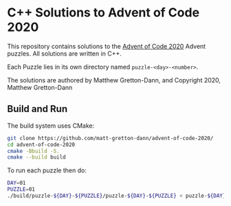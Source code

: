 # C++ Solutions to Advent of Code 2020

This repository contains solutions to the [Advent of Code 2020](https://adventofcode.com/2020)
Advent puzzles.  All solutions are written in C++.

Each Puzzle lies in its own directory named `puzzle-<day>-<number>`.

The solutions are authored by Matthew Gretton-Dann, and Copyright 2020, Matthew Gretton-Dann

## Build and Run

The build system uses CMake:

```sh
git clone https://github.com/matt-gretton-dann/advent-of-code-2020/
cd advent-of-code-2020
cmake -Bbuild -S.
cmake --build build
```

To run each puzzle then do:

```sh
DAY=01
PUZZLE=01
./build/puzzle-${DAY}-${PUZZLE}/puzzle-${DAY}-${PUZZLE} < puzzle-${DAY}-${PUZZLE}/input.txt
```